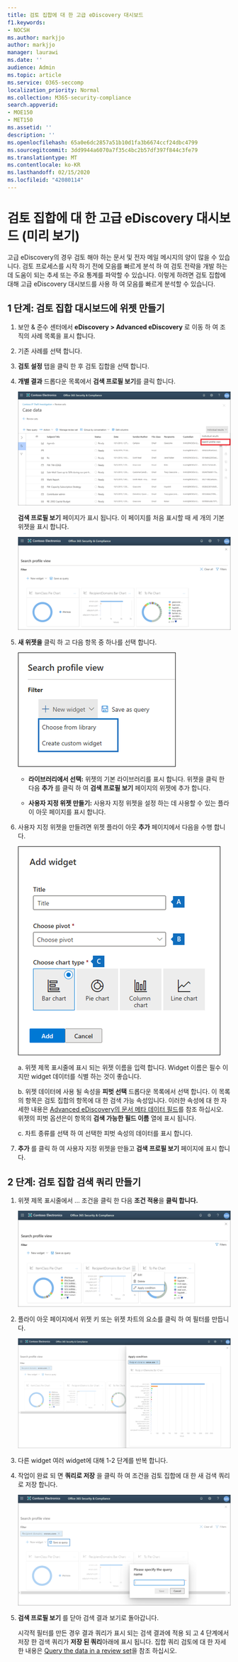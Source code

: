 ```yaml
---
title: 검토 집합에 대 한 고급 eDiscovery 대시보드
f1.keywords:
- NOCSH
ms.author: markjjo
author: markjjo
manager: laurawi
ms.date: ''
audience: Admin
ms.topic: article
ms.service: O365-seccomp
localization_priority: Normal
ms.collection: M365-security-compliance
search.appverid:
- MOE150
- MET150
ms.assetid: ''
description: ''
ms.openlocfilehash: 65a0e6dc2857a51b10d1fa3b6674ccf24dbc4799
ms.sourcegitcommit: 3dd9944a6070a7f35c4bc2b57df397f844c3fe79
ms.translationtype: MT
ms.contentlocale: ko-KR
ms.lasthandoff: 02/15/2020
ms.locfileid: "42080114"
---
```

# <a name="advanced-ediscovery-dashboard-for-review-sets-preview"></a>검토 집합에 대 한 고급 eDiscovery 대시보드 (미리 보기)

고급 eDiscovery의 경우 검토 해야 하는 문서 및 전자 메일 메시지의 양이 많을 수 있습니다. 검토 프로세스를 시작 하기 전에 모음를 빠르게 분석 하 여 검토 전략을 개발 하는 데 도움이 되는 추세 또는 주요 통계를 파악할 수 있습니다. 이렇게 하려면 검토 집합에 대해 고급 eDiscovery 대시보드를 사용 하 여 모음를 빠르게 분석할 수 있습니다.

## <a name="step-1-create-a-widget-on-the-review-set-dashboard"></a>1 단계: 검토 집합 대시보드에 위젯 만들기

1. 보안 & 준수 센터에서 **eDiscovery > Advanced eDiscovery** 로 이동 하 여 조직의 사례 목록을 표시 합니다.
  
2. 기존 사례를 선택 합니다.
  
3. **검토 설정** 탭을 클릭 한 후 검토 집합을 선택 합니다.
  
4. **개별 결과** 드롭다운 목록에서 **검색 프로필 보기**를 클릭 합니다. 

   ![DashbordPivot](../media/dashboardpivot.png)

   **검색 프로필 보기** 페이지가 표시 됩니다. 이 페이지를 처음 표시할 때 세 개의 기본 위젯을 표시 합니다.

   ![대시보드](../media/dashboardonly.png)
  
5. **새 위젯을** 클릭 하 고 다음 항목 중 하나를 선택 합니다.

   ![새 위젯 드롭다운 목록](../media/NewWidgetDropdownBox.png)

   - **라이브러리에서 선택:** 위젯의 기본 라이브러리를 표시 합니다. 위젯을 클릭 한 다음 **추가** 를 클릭 하 여 **검색 프로필 보기** 페이지의 위젯에 추가 합니다.
  
   - **사용자 지정 위젯 만들기:** 사용자 지정 위젯을 설정 하는 데 사용할 수 있는 플라이 아웃 페이지를 표시 합니다. 

6. 사용자 지정 위젯을 만들려면 위젯 플라이 아웃 **추가** 페이지에서 다음을 수행 합니다.

   ![위젯 만들기](../media/addwidget.png)

    a. 위젯 제목 표시줄에 표시 되는 위젯 이름을 입력 합니다. Widget 이름은 필수 이지만 widget 데이터를 식별 하는 것이 좋습니다.

    b. 위젯 데이터에 사용 될 속성을 **피벗 선택** 드롭다운 목록에서 선택 합니다. 이 목록의 항목은 검토 집합의 항목에 대 한 검색 가능 속성입니다. 이러한 속성에 대 한 자세한 내용은 [Advanced eDiscovery의 문서 메타 데이터 필드](document-metadata-fields-in-Advanced-eDiscovery.md)를 참조 하십시오. 위젯의 피벗 옵션은이 항목의 **검색 가능한 필드 이름** 열에 표시 됩니다.

    c. 차트 종류를 선택 하 여 선택한 피벗 속성의 데이터를 표시 합니다.

  6. **추가** 를 클릭 하 여 사용자 지정 위젯을 만들고 **검색 프로필 보기** 페이지에 표시 합니다.

## <a name="step-2-create-a-review-set-search-query"></a>2 단계: 검토 집합 검색 쿼리 만들기

1. 위젯 제목 표시줄에서 ... 조건을 클릭 한 다음 **조건 적용**을 **클릭 합니다.**

   ![대시보드](../media/searchprofilehome.png)

2. 플라이 아웃 페이지에서 위젯 키 또는 위젯 차트의 요소를 클릭 하 여 필터를 만듭니다.

   ![CreateFilter](../media/applyconditionfilter.png)

3. 다른 widget 여러 widget에 대해 1-2 단계를 반복 합니다. 

4. 작업이 완료 되 면 **쿼리로 저장** 을 클릭 하 여 조건을 검토 집합에 대 한 새 검색 쿼리로 저장 합니다.

   ![Query](../media/savequery.png)

5. **검색 프로필 보기** 를 닫아 검색 결과 보기로 돌아갑니다.

   시각적 필터를 만든 경우 결과 쿼리가 표시 되는 검색 결과에 적용 되 고 4 단계에서 저장 한 검색 쿼리가 **저장 된 쿼리**아래에 표시 됩니다. 집합 쿼리 검토에 대 한 자세한 내용은 [Query the data in a review set](review-set-search.md)을 참조 하십시오.
